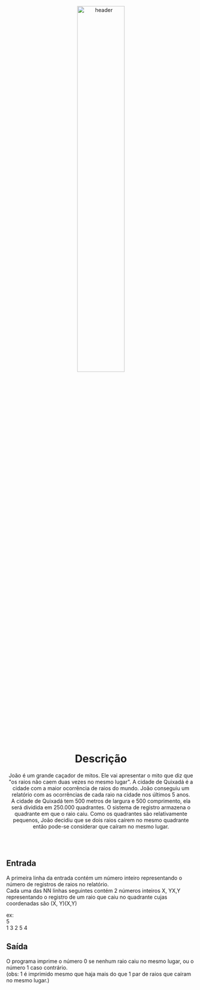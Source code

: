<p align="center">
  <img src="https://lh5.googleusercontent.com/_oLwPF5ZvaZZ4pGD-HvSUSw6nTwwHjUwcLpNigUvb24-PKNwjMUwXcWYWf2wp4HopzHkh9JVmZd_AFYP4HjSYelidbw4FRo1fHrWV3KxbFM13xlRLALb-y-EbLhEmln11lhwEZPV" alt="header" width="50%" height="50%"/>
</p>


<h1 align="center">Descrição</h1>

<p align="center">
João é um grande caçador de mitos. Ele vai apresentar o mito que diz que "os raios não caem duas vezes no mesmo lugar". A cidade de Quixadá é a cidade com a maior ocorrência de raios do mundo. João conseguiu um relatório com as ocorrências de cada raio na cidade nos últimos 5 anos.
<br>
A cidade de Quixadá tem 500 metros de largura e 500 comprimento, ela será dividida em 250.000 quadrantes. O sistema de registro armazena o quadrante em que o raio caiu. Como os quadrantes são relativamente pequenos, João decidiu que se dois raios caírem no mesmo quadrante então pode-se considerar que caíram no mesmo lugar.
</p>

<br> <br>
## Entrada
A primeira linha da entrada contém um número inteiro representando o número de registros de raios no relatório.<br>
Cada uma das NN linhas seguintes contém 2 números inteiros X, YX,Y representando o registro de um raio que caiu no quadrante cujas coordenadas são (X, Y)(X,Y)

ex: <br>
5 <br>
1 3 2 5 4 <br>

## Saída
O programa imprime o número 0 se nenhum raio caiu no mesmo lugar, ou o número 1 caso contrário.<br>
(obs: 1 é imprimido mesmo que haja mais do que 1 par de raios que caíram no mesmo lugar.)


